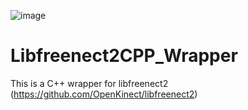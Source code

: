 ![image](https://github.com/Freya-Ebba-Christ/Libfreenect2CPP_Wrapper/assets/57752514/e08e9f26-e626-4fb3-9dcc-b053aa2a4676)
<br>

# Libfreenect2CPP_Wrapper
This is a C++ wrapper for libfreenect2 (https://github.com/OpenKinect/libfreenect2)
